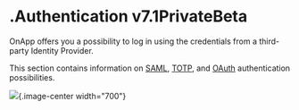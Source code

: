 # .Authentication v7.1PrivateBeta

OnApp offers you a possibility to log in using the credentials from a third-party Identity Provider.

This section contains information on [SAML](.SAML_Authentication_v7.1PrivateBeta), [TOTP](.TOTP_Authentication_v7.1PrivateBeta), and [OAuth](.OAuth_v7.1PrivateBeta) authentication possibilities.

![](https://docs.onapp.com/download/attachments/192906304/login.png?version=1&modificationDate=1707233478768&api=v2){.image-center width="700"}
